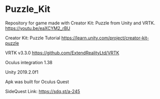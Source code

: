 # Puzzle_Kit
Repository for game made with Creator Kit: Puzzle from Unity and VRTK. https://youtu.be/eaXCYM2_rBU

Creator Kit: Puzzle Tutorial https://learn.unity.com/project/creator-kit-puzzle

VRTK v3.3.0 https://github.com/ExtendRealityLtd/VRTK

Oculus integration 1.38

Unity 2019.2.0f1

Apk was built for Oculus Quest

SideQuest Link: https://sdq.st/a-245
